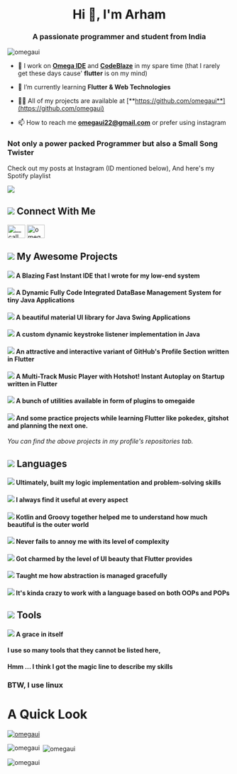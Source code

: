 <h1 align="center">Hi 👋, I'm Arham</h1>
<h3 align="center">A passionate programmer and student from India</h3>

<p align="left"> <img src="https://komarev.com/ghpvc/?username=omegaui&label=Profile%20views&color=0e75b6&style=flat" alt="omegaui" /> </p>

- 🔭 I work on [**Omega IDE**](https://github.com/omegaui/omegaide) and [**CodeBlaze**](https://github.com/omegaui/codeblaze) in my spare time (that I rarely get these days cause' **flutter** is on my mind)

- 🌱 I’m currently learning **Flutter & Web Technologies**

- 👨‍💻 All of my projects are available at [**https://github.com/omegaui**](https://github.com/omegaui)

- 📫 How to reach me **omegaui22@gmail.com** or prefer using instagram

### Not only a power packed Programmer but also a Small Song Twister

Check out my posts at Instagram (ID mentioned below),
And here's my Spotify playlist

[![](https://img.icons8.com/external-tal-revivo-green-tal-revivo/72/undefined/external-free-audio-and-music-with-advertisement-on-spotify-music-green-tal-revivo.png)](https://open.spotify.com/playlist/3VcSKXVZNhKrOYPBi0lKGU)

## ![](https://img.icons8.com/fluency/64/undefined/share-2.png) Connect With Me

<p align="left">
<a href="https://instagram.com/__call_me_arham__" target="blank"><img align="center" src="https://raw.githubusercontent.com/rahuldkjain/github-profile-readme-generator/master/src/images/icons/Social/instagram.svg" alt="__call_me_arham__" height="30" width="40" /></a>
<a href="https://www.youtube.com/channel/UCpuQLV8MfuHaWHYSq-PRFXg" target="blank"><img align="center" src="https://raw.githubusercontent.com/rahuldkjain/github-profile-readme-generator/master/src/images/icons/Social/youtube.svg" alt="omega ui" height="30" width="40" /></a>
</p>


## ![](https://img.icons8.com/external-tal-revivo-color-tal-revivo/64/undefined/external-cool-expression-emoji-wearing-sunshades-shared-online-smiley-color-tal-revivo.png) My Awesome Projects

#### ![](https://img.icons8.com/external-flaticons-flat-flat-icons/32/undefined/external-copyright-modelling-agency-flaticons-flat-flat-icons.png) A Blazing Fast Instant IDE that I wrote for my low-end system
#### ![](https://img.icons8.com/external-flaticons-flat-flat-icons/32/undefined/external-copyright-modelling-agency-flaticons-flat-flat-icons.png) A Dynamic Fully Code Integrated DataBase Management System for tiny Java Applications
#### ![](https://img.icons8.com/external-flaticons-flat-flat-icons/32/undefined/external-copyright-modelling-agency-flaticons-flat-flat-icons.png) A beautiful material UI library for Java Swing Applications
#### ![](https://img.icons8.com/external-flaticons-flat-flat-icons/32/undefined/external-copyright-modelling-agency-flaticons-flat-flat-icons.png) A custom dynamic keystroke listener implementation in Java
#### ![](https://img.icons8.com/external-flaticons-flat-flat-icons/32/undefined/external-copyright-modelling-agency-flaticons-flat-flat-icons.png) An attractive and interactive variant of GitHub's Profile Section written in Flutter
#### ![](https://img.icons8.com/external-flaticons-flat-flat-icons/32/undefined/external-copyright-modelling-agency-flaticons-flat-flat-icons.png) A Multi-Track Music Player with Hotshot! Instant Autoplay on Startup written in Flutter
#### ![](https://img.icons8.com/external-flaticons-flat-flat-icons/32/undefined/external-copyright-modelling-agency-flaticons-flat-flat-icons.png) A bunch of utilities available in form of plugins to omegaide
#### ![](https://img.icons8.com/external-flaticons-flat-flat-icons/32/undefined/external-copyright-modelling-agency-flaticons-flat-flat-icons.png) And some practice projects while learning Flutter like pokedex, gitshot and planning the next one.

*You can find the above projects in my profile's repositories tab.*

## ![](https://img.icons8.com/fluency/64/undefined/source-code.png) Languages

#### ![](https://img.icons8.com/external-sbts2018-flat-sbts2018/48/undefined/external-java-basic-ui-elements-2.3-sbts2018-flat-sbts2018.png) Ultimately, built my logic implementation and problem-solving skills
#### ![](https://img.icons8.com/fluency/48/undefined/python.png) I always find it useful at every aspect
#### ![](https://img.icons8.com/color/48/undefined/jim-trollhunters-sword.png) Kotlin and Groovy together helped me to understand how much beautiful is the outer world
#### ![](https://img.icons8.com/color/48/undefined/javascript--v1.png) Never fails to annoy me with its level of complexity
#### ![](https://img.icons8.com/fluency/48/undefined/flutter.png) Got charmed by the level of UI beauty that Flutter provides
#### ![](https://img.icons8.com/color/48/undefined/c-programming.png) Taught me how abstraction is managed gracefully
#### ![](https://img.icons8.com/color/48/undefined/c-plus-plus-logo.png) It's kinda crazy to work with a language based on both OOPs and POPs


## ![](https://img.icons8.com/external-creatype-flat-colourcreatype/48/undefined/external-tool-internet-of-things-creatype-flat-colourcreatype.png) Tools
#### ![](https://img.icons8.com/color/48/undefined/intellij-idea.png) A grace in itself
#### I use so many tools that they cannot be listed here,
#### Hmm ... I think I got the magic line to describe my skills
### BTW, I use linux

# A Quick Look

<p align="left"> <a href="https://github.com/ryo-ma/github-profile-trophy"><img src="https://github-profile-trophy.vercel.app/?username=omegaui" alt="omegaui" /></a> </p>

<p><img align="left" src="https://github-readme-stats.vercel.app/api/top-langs?username=omegaui&show_icons=true&locale=en&layout=compact" alt="omegaui" /></p>

<p>&nbsp;<img align="center" src="https://github-readme-stats.vercel.app/api?username=omegaui&show_icons=true&locale=en" alt="omegaui" /></p>

<p><img align="center" src="https://github-readme-streak-stats.herokuapp.com/?user=omegaui&" alt="omegaui" /></p>

